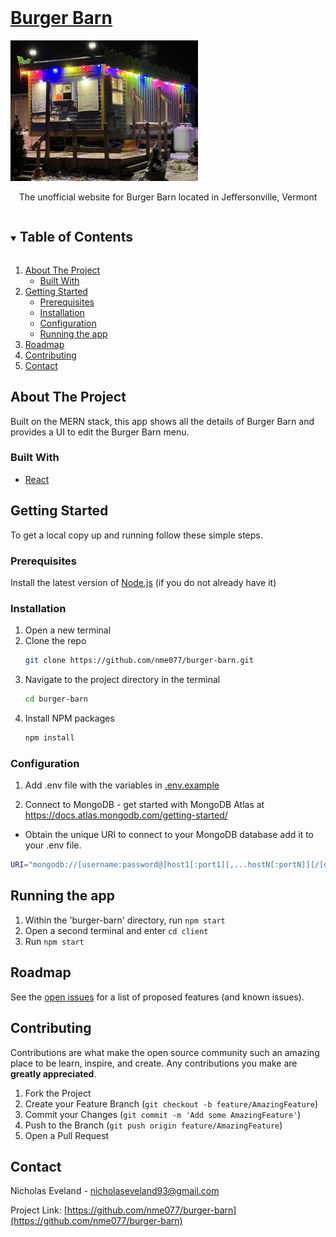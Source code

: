 <!-- PROJECT LOGO -->
<br />
<p align="center">
  <a href="https://cardapp77.herokuapp.com/">
    <h1>Burger Barn</h1>
    <img src="/client/src/assets/burger-barn-winter-1.jpeg" style="width: 300px";>
  </a>

  <p align="center">
    The unofficial website for Burger Barn located in Jeffersonville, Vermont
  </p>
</p>



<!-- TABLE OF CONTENTS -->
<details open="open">
  <summary><h2 style="display: inline-block">Table of Contents</h2></summary>
  <ol>
    <li>
      <a href="#about-the-project">About The Project</a>
      <ul>
        <li><a href="#built-with">Built With</a></li>
      </ul>
    </li>
    <li>
      <a href="#getting-started">Getting Started</a>
      <ul>
        <li><a href="#prerequisites">Prerequisites</a></li>
        <li><a href="#installation">Installation</a></li>
        <li><a href="#configuration">Configuration</a></li>
        <li><a href="#running-the-app">Running the app</a></li>
      </ul>
    </li>
    <li><a href="#roadmap">Roadmap</a></li>
    <li><a href="#contributing">Contributing</a></li>
    <li><a href="#contact">Contact</a></li>
  </ol>
</details>



<!-- ABOUT THE PROJECT -->
## About The Project

Built on the MERN stack, this app shows all the details of Burger Barn and provides a UI to edit the Burger Barn menu.

### Built With

* [React](https://reactjs.org/)

<!-- GETTING STARTED -->
## Getting Started

To get a local copy up and running follow these simple steps.

### Prerequisites

Install the latest version of [Node.js](https://nodejs.org/en/) (if you do not already have it)

### Installation

1. Open a new terminal
2. Clone the repo
   ```sh
   git clone https://github.com/nme077/burger-barn.git
   ```
2. Navigate to the project directory in the terminal
    ```sh
    cd burger-barn
    ```
3. Install NPM packages
   ```sh
   npm install
   ```
   
### Configuration

1. Add .env file with the variables in [.env.example](.env.example)

2. Connect to MongoDB - get started with MongoDB Atlas at https://docs.atlas.mongodb.com/getting-started/
  - Obtain the unique URI to connect to your MongoDB database add it to your .env file.
  ```sh
  URI="mongodb://[username:password@]host1[:port1][,...hostN[:portN]][/[defaultauthdb][?options]]"
  ```

<!-- RUN THE APP -->
## Running the app

1. Within the 'burger-barn' directory, run ```npm start```
2. Open a second terminal and enter ```cd client```
3. Run ```npm start```


<!-- ROADMAP -->
## Roadmap

See the [open issues](https://github.com/nme077/burger-barn/issues) for a list of proposed features (and known issues).



<!-- CONTRIBUTING -->
## Contributing

Contributions are what make the open source community such an amazing place to be learn, inspire, and create. Any contributions you make are **greatly appreciated**.

1. Fork the Project
2. Create your Feature Branch (`git checkout -b feature/AmazingFeature`)
3. Commit your Changes (`git commit -m 'Add some AmazingFeature'`)
4. Push to the Branch (`git push origin feature/AmazingFeature`)
5. Open a Pull Request



<!-- CONTACT -->
## Contact

Nicholas Eveland - nicholaseveland93@gmail.com

Project Link: [https://github.com/nme077/burger-barn](https://github.com/nme077/burger-barn)
